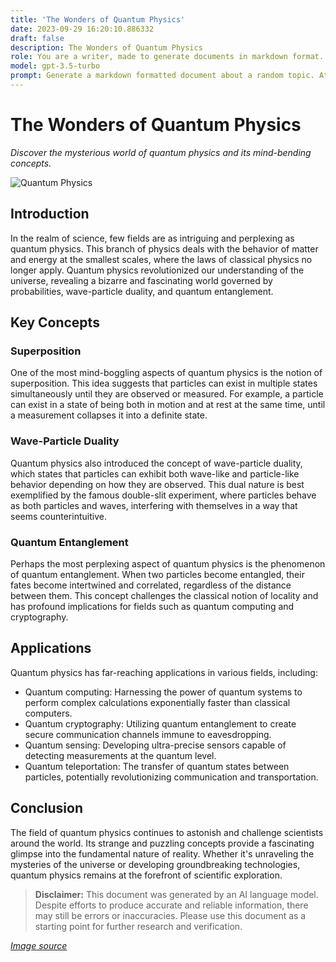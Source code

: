 ```yaml
---
title: 'The Wonders of Quantum Physics'
date: 2023-09-29 16:20:10.886332
draft: false
description: The Wonders of Quantum Physics
role: You are a writer, made to generate documents in markdown format. It is very important that all of the documents you generate are in valid markdown format.
model: gpt-3.5-turbo
prompt: Generate a markdown formatted document about a random topic. At the bottom, include a disclaimer explaining that the document was generated by you. The first line of the document should be the title. Make sure that the entire document is in proper markdown format, using a mix of various tags to make the document visually appealing.
---
```


# The Wonders of Quantum Physics

*Discover the mysterious world of quantum physics and its mind-bending concepts.*

![Quantum Physics](https://www.example.com/images/quantum_physics.jpg)

## Introduction

In the realm of science, few fields are as intriguing and perplexing as quantum physics. This branch of physics deals with the behavior of matter and energy at the smallest scales, where the laws of classical physics no longer apply. Quantum physics revolutionized our understanding of the universe, revealing a bizarre and fascinating world governed by probabilities, wave-particle duality, and quantum entanglement.

## Key Concepts

### Superposition

One of the most mind-boggling aspects of quantum physics is the notion of superposition. This idea suggests that particles can exist in multiple states simultaneously until they are observed or measured. For example, a particle can exist in a state of being both in motion and at rest at the same time, until a measurement collapses it into a definite state.

### Wave-Particle Duality

Quantum physics also introduced the concept of wave-particle duality, which states that particles can exhibit both wave-like and particle-like behavior depending on how they are observed. This dual nature is best exemplified by the famous double-slit experiment, where particles behave as both particles and waves, interfering with themselves in a way that seems counterintuitive.

### Quantum Entanglement

Perhaps the most perplexing aspect of quantum physics is the phenomenon of quantum entanglement. When two particles become entangled, their fates become intertwined and correlated, regardless of the distance between them. This concept challenges the classical notion of locality and has profound implications for fields such as quantum computing and cryptography.

## Applications

Quantum physics has far-reaching applications in various fields, including:

- Quantum computing: Harnessing the power of quantum systems to perform complex calculations exponentially faster than classical computers.
- Quantum cryptography: Utilizing quantum entanglement to create secure communication channels immune to eavesdropping.
- Quantum sensing: Developing ultra-precise sensors capable of detecting measurements at the quantum level.
- Quantum teleportation: The transfer of quantum states between particles, potentially revolutionizing communication and transportation.

## Conclusion

The field of quantum physics continues to astonish and challenge scientists around the world. Its strange and puzzling concepts provide a fascinating glimpse into the fundamental nature of reality. Whether it's unraveling the mysteries of the universe or developing groundbreaking technologies, quantum physics remains at the forefront of scientific exploration.

> **Disclaimer:** This document was generated by an AI language model. Despite efforts to produce accurate and reliable information, there may still be errors or inaccuracies. Please use this document as a starting point for further research and verification.

*[Image source](https://www.example.com/images/quantum_physics.jpg)*